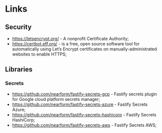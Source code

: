 # Links

## Security 

- https://letsencrypt.org/ - A nonprofit Certificate Authority;
- https://certbot.eff.org/ - is a free, open source software tool for automatically using Let’s Encrypt certificates on manually-administrated websites to enable HTTPS;

## Libraries

### Secrets

- https://github.com/nearform/fastify-secrets-gcp - Fastify secrets plugin for Google cloud platform secrets manager;
- https://github.com/nearform/fastify-secrets-azure - Fastify Secrets Azure;
- https://github.com/nearform/fastify-secrets-hashicorp - Fastify Secrets HashiCorp;
- https://github.com/nearform/fastify-secrets-aws - Fastify Secrets AWS;